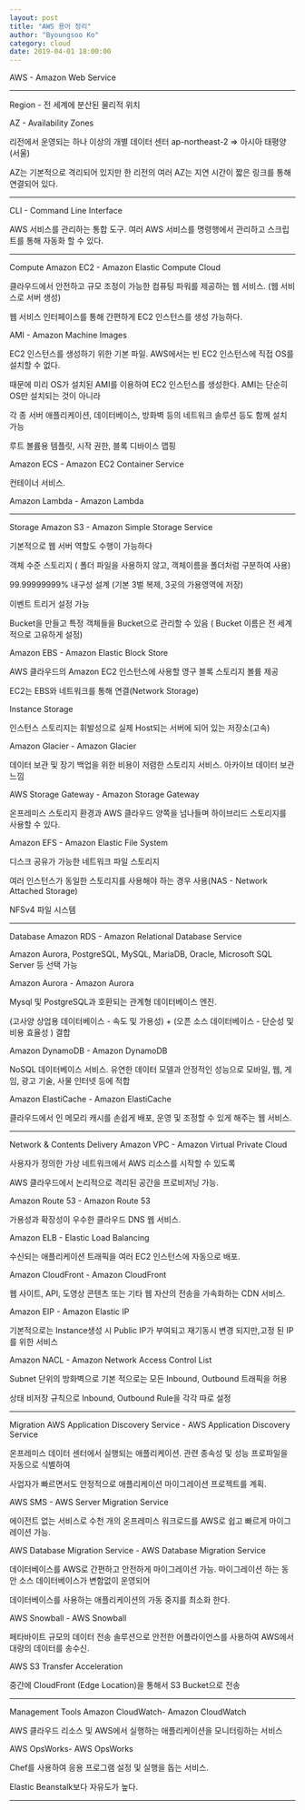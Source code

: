 ```yaml
---
layout: post
title: "AWS 용어 정리"
author: "Byoungsoo Ko"
category: cloud
date: 2019-04-01 18:00:00
---
```

AWS - Amazon Web Service

--------------------

Region - 전 세계에 분산된 물리적 위치



AZ - Availability Zones

리전에서 운영되는 하나 이상의 개별 데이터 센터 ap-northeast-2 => 아시아 태평양 (서울)

AZ는 기본적으로 격리되어 있지만 한 리전의 여러 AZ는 지연 시간이 짧은 링크를 통해 연결되어 있다.



--------------------

CLI - Command Line Interface

AWS 서비스를 관리하는 통합 도구. 여러 AWS 서비스를 명령행에서 관리하고 스크립트를 통해 자동화 할 수 있다.


--------------------

Compute
Amazon EC2 - Amazon Elastic Compute Cloud

클라우드에서 안전하고 규모 조정이 가능한 컴퓨팅 파워를 제공하는 웹 서비스. (웹 서비스로 서버 생성)

웹 서비스 인터페이스를 통해 간편하게 EC2 인스턴스를 생성 가능하다.



AMI - Amazon Machine Images

EC2 인스턴스를 생성하기 위한 기본 파일. AWS에서는 빈 EC2 인스턴스에 직접 OS를 설치할 수 없다.

때문에 미리 OS가 설치된 AMI를 이용하여 EC2 인스턴스를 생성한다. AMI는 단순히 OS만 설치되는 것이 아니라

각 종 서버 애플리케이션, 데이터베이스, 방화벽 등의 네트워크 솔루션 등도 함께 설치 가능

루트 볼륨용 템플릿, 시작 권한, 블록 디바이스 맵핑



Amazon ECS - Amazon EC2 Container Service

컨테이너 서비스.



Amazon Lambda - Amazon Lambda



--------------------
Storage
Amazon S3 - Amazon Simple Storage Service

기본적으로 웹 서버 역할도 수행이 가능하다

객체 수준 스토리지 ( 폴더 파일을 사용하지 않고, 객체이름을 폴더처럼 구분하여 사용)

 99.99999999% 내구성 설계 (기본 3벌 복제, 3곳의 가용영역에 저장)

이벤트 트리거 설정 가능

Bucket을 만들고 특정 객체들을 Bucket으로 관리할 수 있음 ( Bucket 이름은 전 세계적으로 고유하게 설정)



Amazon EBS - Amazon Elastic Block Store

AWS 클라우드의 Amazon EC2 인스턴스에 사용할 영구 블록 스토리지 볼륨 제공

EC2는 EBS와 네트워크를 통해 연결(Network Storage)



Instance Storage

인스턴스 스토리지는 휘발성으로 실제 Host되는 서버에 되어 있는 저장소(고속)



Amazon Glacier - Amazon Glacier

데이터 보관 및 장기 백업을 위한 비용이 저렴한 스토리지 서비스.  아카이브 데이터 보관 느낌



AWS Storage Gateway - Amazon Storage Gateway

온프레미스 스토리지 환경과 AWS 클라우드 양쪽을 넘나들며 하이브리드 스토리지를 사용할 수 있다.



Amazon EFS - Amazon Elastic File System

디스크 공유가 가능한 네트워크 파일 스토리지

여러 인스턴스가 동일한 스토리지를 사용해야 하는 경우 사용(NAS - Network Attached Storage)

NFSv4 파일 시스템






--------------------

Database
Amazon RDS - Amazon Relational Database Service

Amazon Aurora, PostgreSQL, MySQL, MariaDB, Oracle, Microsoft SQL Server 등 선택 가능



Amazon Aurora - Amazon Aurora

Mysql 및 PostgreSQL과 호환되는 관계형 데이터베이스 엔진.

(고사양 상업용 데이터베이스 - 속도 및 가용성) + (오픈 소스 데이터베이스 - 단순성 및 비용 효율성 ) 결합



Amazon DynamoDB - Amazon DynamoDB

NoSQL 데이터베이스 서비스. 유연한 데이터 모델과 안정적인 성능으로 모바일, 웹, 게임, 광고 기술, 사물 인터넷 등에 적합



Amazon ElastiCache - Amazon ElastiCache

클라우드에서 인 메모리 캐시를 손쉽게 배포, 운영 및 조정할 수 있게 해주는 웹 서비스.



--------------------

Network & Contents Delivery
Amazon VPC - Amazon Virtual Private Cloud

사용자가 정의한 가상 네트워크에서 AWS 리소스를 시작할 수 있도록

AWS 클라우드에서 논리적으로 격리된 공간을 프로비저닝 가능.



Amazon Route 53 - Amazon Route 53

가용성과 확장성이 우수한 클라우드 DNS 웹 서비스.



Amazon ELB - Elastic Load Balancing

수신되는 애플리케이션 트래픽을 여러 EC2 인스턴스에 자동으로 배포.



Amazon CloudFront - Amazon CloudFront

웹 사이트, API, 도영상 콘텐츠 또는 기타 웹 자산의 전송을 가속화하는 CDN 서비스.



Amazon EIP - Amazon Elastic IP

기본적으로는 Instance생성 시 Public IP가 부여되고 재기동시 변경 되지만,고정 된 IP를 위한 서비스



Amazon NACL - Amazon Network Access Control List

Subnet 단위의 방화벽으로 기본 적으로는 모든 Inbound, Outbound 트래픽을 허용

상태 비저장 규칙으로 Inbound, Outbound Rule을 각각 따로 설정



--------------------

Migration
AWS Application Discovery Service - AWS Application Discovery Service

온프레미스 데이터 센터에서 실행되는 애플리케이션. 관련 종속성 및 성능 프로파일을 자동으로 식별하여

사업자가 빠르면서도 안정적으로 애플리케이션 마이그레이션 프로젝트를 계획.


AWS SMS - AWS Server Migration Service

에이전트 없는 서비스로 수천 개의 온프레미스 워크로드를 AWS로 쉽고 빠르게 마이그레이션 가능.


AWS Database Migration Service - AWS Database Migration Service

데이터베이스를 AWS로 간편하고 안전하게 마이그레이션 가능. 마이그레이션 하는 동안 소스 데이터베이스가 변함없이 운영되어

데이터베이스를 사용하는 애플리케이션의 가동 중지를 최소화 한다.



AWS Snowball - AWS Snowball

페타바이트 규모의 데이터 전송 솔루션으로 안전한 어플라이언스를 사용하여 AWS에서 대량의 데이터를 송수신.



AWS S3 Transfer Acceleration

중간에 CloudFront (Edge Location)을 통해서 S3 Bucket으로 전송



--------------------

Management Tools
Amazon CloudWatch- Amazon CloudWatch

AWS 클라우드 리소스 및 AWS에서 실행하는 애플리케이션을 모니터링하는 서비스



AWS OpsWorks- AWS OpsWorks

Chef를 사용하여 응용 프로그램 설정 및 실행을 돕는 서비스.

Elastic Beanstalk보다 자유도가 높다.

--------------------
